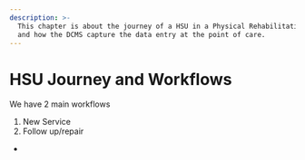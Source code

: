 ```yaml
---
description: >-
  This chapter is about the journey of a HSU in a Physical Rehabilitation Centre
  and how the DCMS capture the data entry at the point of care.
---
```


# HSU Journey and Workflows

We have 2 main workflows&#x20;

1. New Service
2. Follow up/repair&#x20;













*











